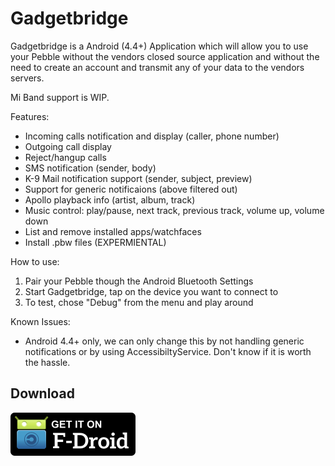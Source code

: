 Gadgetbridge
============

Gadgetbridge is a Android (4.4+) Application which will allow you to use your
Pebble without the vendors closed source application and without the need to
create an account and transmit any of your data to the vendors servers.

Mi Band support is WIP.

Features:

* Incoming calls notification and display (caller, phone number)
* Outgoing call display
* Reject/hangup calls
* SMS notification (sender, body)
* K-9 Mail notification support (sender, subject, preview)
* Support for generic notificaions (above filtered out)
* Apollo playback info (artist, album, track)
* Music control: play/pause, next track, previous track, volume up, volume down
* List and remove installed apps/watchfaces
* Install .pbw files (EXPERMIENTAL)

How to use:

1. Pair your Pebble though the Android Bluetooth Settings
2. Start Gadgetbridge, tap on the device you want to connect to
3. To test, chose "Debug" from the menu and play around

Known Issues:

* Android 4.4+ only, we can only change this by not handling generic
  notifications or by using AccessibiltyService. Don't know if it is worth the
  hassle.


## Download

[![Gadgetbridge on F-Droid](/Get_it_on_F-Droid.svg.png?raw=true "Download from F-Droid")](https://f-droid.org/repository/browse/?fdid=nodomain.freeyourgadget.gadgetbridge)